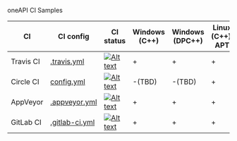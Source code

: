oneAPI CI Samples

| CI  | CI config | CI status | Windows (C++) | Windows (DPC++) | Linux (C++), APT | Linux (DPC++), APT | Linux (C++), Container | Linux (DPC++),  Container | macOS (C++) |
| ------------- | ------------- | ------------- | ------------- | ------------- | ------------- | ------------- | ------------- | ------------- | ------------- |
| Travis CI  | [.travis.yml](https://github.com/mmzakhar/oneapi-ci/blob/master/.travis.yml) | [![Alt text](https://travis-ci.com/mmzakhar/oneapi-ci.svg?branch=master)](https://travis-ci.com/mmzakhar/oneapi-ci)|+|+|+|+|+|+|+|
| Circle CI  | [config.yml](https://github.com/mmzakhar/oneapi-ci/blob/master/.circleci/config.yml) | [![Alt text](https://circleci.com/gh/mmzakhar/oneapi-ci.svg?style=svg)](https://circleci.com/gh/mmzakhar/oneapi-ci)|-(TBD)|-(TBD)|+|+|+|+|-|
| AppVeyor  | [.appveyor.yml](https://github.com/mmzakhar/oneapi-ci/blob/master/.appveyor.yml) | [![Alt text](https://ci.appveyor.com/api/projects/status/y06fiwtls22x7475?svg=true)](https://ci.appveyor.com/project/mmzakhar/oneapi-ci)|+|+|+|+|-(disabled)|-(disabled)|+|
| GitLab CI  | [.gitlab-ci.yml](https://github.com/mmzakhar/oneapi-ci/blob/master/.gitlab-ci.yml) | [![Alt text](https://gitlab.com/mmzakhar/oneapi-ci/badges/master/pipeline.svg)](https://gitlab.com/mmzakhar/oneapi-ci)|+|+|+|+|-(disabled)|-(disabled)|-|